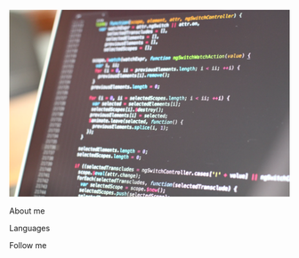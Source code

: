 ![Header](https://github.com/Amarunseka/Amarunseka/blob/main/assets/pasted%20image%200.png)

About me

Languages

Follow me